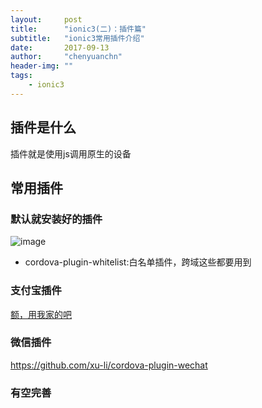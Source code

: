 ```yaml
---
layout:     post
title:      "ionic3(二)：插件篇"
subtitle:   "ionic3常用插件介绍"
date:       2017-09-13
author:     "chenyuanchn"
header-img: ""
tags:
    - ionic3
---
```


## 插件是什么

插件就是使用js调用原生的设备

## 常用插件

### 默认就安装好的插件

![image](https://chenyuanchn.github.io/assets/images/2017/plugin.png)

- cordova-plugin-whitelist:白名单插件，跨域这些都要用到

### 支付宝插件

[额，用我家的吧](https://github.com/chenyuanchn/cordova-plugin-alipay)

### 微信插件

https://github.com/xu-li/cordova-plugin-wechat

### 有空完善